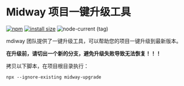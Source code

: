 # Midway 项目一键升级工具

[![npm](https://img.shields.io/npm/v/midway-upgrade.svg?style=flat)](https://www.npmjs.org/package/midway-upgrade)
[![install size](https://packagephobia.com/badge?p=midway-upgrade)](https://packagephobia.com/result?p=midway-upgrade)
![node-current (tag)](https://img.shields.io/node/v/midway-upgrade/latest)


mdiway 团队提供了一键升级工具，可以帮助您的项目一键升级到最新版本。

__在升级前，请切出一个新的分支，避免升级失败导致无法恢复！！！__ 


拷贝以下脚本，在项目根目录执行：
```shell
npx --ignore-existing midway-upgrade
```

